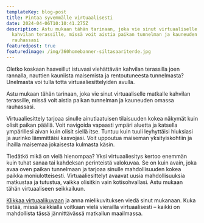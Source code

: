 ```yaml
---
templateKey: blog-post
title: Pintaa syvemmälle virtuaalisesti
date: 2024-04-06T10:10:41.275Z
description: Astu mukaan tähän tarinaan, joka vie sinut virtuaaliselle matkalle
  kahvilan terassille, missä voit aistia paikan tunnelman ja kauneuden omassa
  rauhassasi
featuredpost: true
featuredimage: /img/360homebanner-siltasaariterde.jpg
---
```

Oletko koskaan haaveillut istuvasi viehättävän kahvilan terassilla joen rannalla, nauttien kauniista maisemista ja rentoutuneesta tunnelmasta? Unelmasta voi tulla totta virtuaaliesittelyiden avulla. 

Astu mukaan tähän tarinaan, joka vie sinut virtuaaliselle matkalle kahvilan terassille, missä voit aistia paikan tunnelman ja kauneuden omassa rauhassasi. 

Virtuaaliesittely tarjoaa sinulle ainutlaatuisen tilaisuuden kokea näkymät kuin olisit paikan päällä. Voit navigoida vapaasti ympäri aluetta ja katsella ympärillesi aivan kuin olisit siellä itse. Tuntuu kuin tuuli leyhyttäisi hiuksiasi ja aurinko lämmittäisi kasvojasi. Voit uppoutua maiseman yksityiskohtiin ja ihailla maisemaa jokaisesta kulmasta käsin. 

Tiedätkö mikä on vielä hienompaa? Yksi virtuaaliesitys kertoo enemmän kuin tuhat sanaa tai kahdeksan perinteistä valokuvaa. Se on kuin avain, joka avaa oven paikan tunnelmaan ja tarjoaa sinulle mahdollisuuden kokea paikka moniulotteisesti. Virtuaaliesittelyt avaavat uusia mahdollisuuksia matkustaa ja tutustua, vaikka olisitkin vain kotisohvallasi. Astu mukaan tähän virtuaaliseen seikkailuun. 

[Klikkaa virtuaalikuvaan](https://my.matterport.com/show/?m=umSzbfMEkTe) ja anna mielikuvituksen viedä sinut mukanaan. Kuka tietää, missä kaikkialla voitkaan vielä vierailla virtuaalisesti – kaikki on mahdollista tässä jännittävässä matkailun maailmassa.